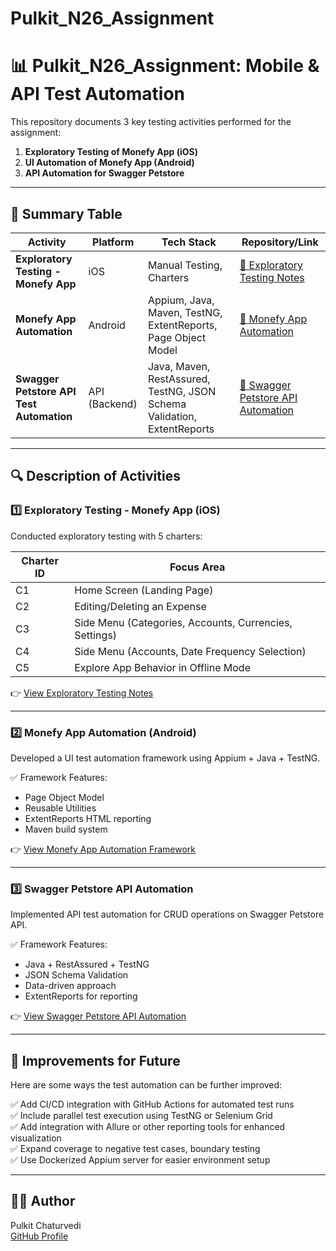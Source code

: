 # Pulkit_N26_Assignment

# 📊 Pulkit_N26_Assignment: Mobile & API Test Automation

This repository documents 3 key testing activities performed for the assignment:

1. **Exploratory Testing of Monefy App (iOS)**
2. **UI Automation of Monefy App (Android)**
3. **API Automation for Swagger Petstore**

---

## 📝 Summary Table

| Activity | Platform | Tech Stack | Repository/Link |
|----------|----------|------------|----------------|
| **Exploratory Testing - Monefy App** | iOS | Manual Testing, Charters | [📂 Exploratory Testing Notes](https://github.com/Pulkitchaturvedi/Pulkit_N26_Assignment/tree/main/ExploratoryTests) |
| **Monefy App Automation** | Android | Appium, Java, Maven, TestNG, ExtentReports, Page Object Model | [📂 Monefy App Automation](https://github.com/Pulkitchaturvedi/Pulkit_N26_Assignment/tree/main/Monefy_App_Automation) |
| **Swagger Petstore API Test Automation** | API (Backend) | Java, Maven, RestAssured, TestNG, JSON Schema Validation, ExtentReports | [📂 Swagger Petstore API Automation](https://github.com/Pulkitchaturvedi/Pulkit_N26_Assignment/tree/main/PetStore_RESTFUL_API_Test) |

---

## 🔍 Description of Activities

### 1️⃣ Exploratory Testing - Monefy App (iOS)

Conducted exploratory testing with 5 charters:

| Charter ID | Focus Area |
|------------|------------|
| C1 | Home Screen (Landing Page) |
| C2 | Editing/Deleting an Expense |
| C3 | Side Menu (Categories, Accounts, Currencies, Settings) |
| C4 | Side Menu (Accounts, Date Frequency Selection) |
| C5 | Explore App Behavior in Offline Mode |

👉 [View Exploratory Testing Notes](https://github.com/Pulkitchaturvedi/Pulkit_N26_Assignment/tree/main/ExploratoryTestingNotes)

---

### 2️⃣ Monefy App Automation (Android)

Developed a UI test automation framework using Appium + Java + TestNG.

✅ Framework Features:

- Page Object Model
- Reusable Utilities
- ExtentReports HTML reporting
- Maven build system

👉 [View Monefy App Automation Framework](https://github.com/Pulkitchaturvedi/Pulkit_N26_Assignment/tree/main/MonefyAppAutomation)

---

### 3️⃣ Swagger Petstore API Automation

Implemented API test automation for CRUD operations on Swagger Petstore API.

✅ Framework Features:

- Java + RestAssured + TestNG
- JSON Schema Validation
- Data-driven approach
- ExtentReports for reporting

👉 [View Swagger Petstore API Automation](https://github.com/Pulkitchaturvedi/Pulkit_N26_Assignment/tree/main/SwaggerPetstoreAPI)

---

## 🏁 Improvements for Future

Here are some ways the test automation can be further improved:

✅ Add CI/CD integration with GitHub Actions for automated test runs  
✅ Include parallel test execution using TestNG or Selenium Grid  
✅ Add integration with Allure or other reporting tools for enhanced visualization  
✅ Expand coverage to negative test cases, boundary testing  
✅ Use Dockerized Appium server for easier environment setup

---

## 👨‍💻 Author

Pulkit Chaturvedi  
[GitHub Profile](https://github.com/Pulkitchaturvedi)

